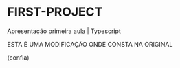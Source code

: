 # FIRST-PROJECT
Apresentação primeira aula | Typescript

ESTA É UMA MODIFICAÇÃO ONDE CONSTA NA ORIGINAL

(confia)
